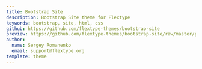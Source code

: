 ```yaml
---
title: Bootstrap Site
description: Bootstrap Site theme for Flextype
keywords: bootstrap, site, html, css
github: https://github.com/flextype-themes/bootstrap-site
preview: https://github.com/flextype-themes/bootstrap-site/raw/master/preview.png
author:
  name: Sergey Romanenko
  email: support@flextype.org
template: theme
---
```


